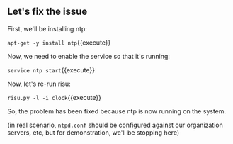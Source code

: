 ## Let's fix the issue

First, we'll be installing ntp:

`apt-get -y install ntp`{{execute}}

Now, we need to enable the service so that it's running:

`service ntp start`{{execute}}

Now, let's re-run risu:

`risu.py -l -i clock`{{execute}}

So, the problem has been fixed because ntp is now running on the system.

(in real scenario, `ntpd.conf` should be configured against our organization
servers, etc, but for demonstration, we'll be stopping here)
